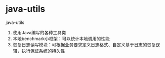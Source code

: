 java-utils
==========

java-utils
1. 使用Java编写的各种工具类
2. 本地benchmark小框架：可以统计本地调用的性能
3. 恢复日志读写模块：可根据业务要求定义日志格式、自定义基于日志的恢复逻辑，执行保证系统的持久性
